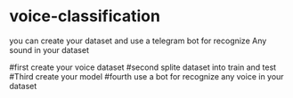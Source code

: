 # voice-classification
you  can create your dataset and use a telegram bot for recognize Any sound in your dataset

#first create your voice dataset
#second splite dataset into train and test 
#Third create your model
#fourth use a bot for recognize any voice in your dataset
 

